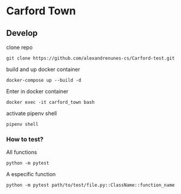 # Carford Town


## Develop

clone repo
``` 
git clone https://github.com/alexandrenunes-cs/Carford-test.git
``` 


build and up docker container
``` 
docker-compose up --build -d
```


Enter in docker container
``` 
docker exec -it carford_town bash
```

activate pipenv shell 
``` 
pipenv shell
```

### How to test?

All functions
``` 
python -m pytest
```

A especific function
``` 
python -m pytest path/to/test/file.py::ClassName::function_name
```

